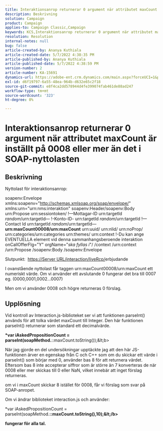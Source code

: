 ```yaml
---
title: Interaktionsanrop returnerar 0 argument när attributet maxCount är inställt på 0008 eller mer än det i SOAP-nyttolasten
description: Beskrivning
solution: Campaign
product: Campaign
applies-to: Campaign Classic,Campaign
keywords: KCS,Interaktionsanrop returnerar 0 argument när attributet maxCount är inställt på 0008 eller mer än det i SOAP-nyttolasten
resolution: Resolution
internal-notes: null
bug: false
article-created-by: Ananya Kuthiala
article-created-date: 5/7/2022 4:38:35 PM
article-published-by: Ananya Kuthiala
article-published-date: 5/7/2022 4:38:59 PM
version-number: 2
article-number: KA-15691
dynamics-url: https://adobe-ent.crm.dynamics.com/main.aspx?forceUCI=1&pagetype=entityrecord&etn=knowledgearticle&id=c131d121-24ce-ec11-a7b5-0022480a8e40
exl-id: d6f19797-6a55-48ea-964b-d632e65c2f18
source-git-commit: e8f4ca2dd578944d4fe399074fab461de88ad247
workflow-type: tm+mt
source-wordcount: '323'
ht-degree: 0%

---
```


# Interaktionsanrop returnerar 0 argument när attributet maxCount är inställt på 0008 eller mer än det i SOAP-nyttolasten

## Beskrivning


Nyttolast för interaktionsanrop:



soapenv:Envelope xmlns:soapenv=&quot;http://schemas.xmlsoap.org/soap/envelope/&quot; xmlns:urn=&quot;urn:nms:interaktion&quot; soapenv:Header/soapenv:Body urn:Propose urn:sessiontoken/ !—Mottagar-ID urn:targetId *random*/urn:targetId— !-Konto-ID- urn:targetId *random*/urn:targetId !—Contact Id urn:targetId *random*/urn:targetId—
<b>urn:maxCount00008/urn:maxCount</b>
urn:uuid/ urn:nlid/ urn:noProp/ urn:categories/urn:categories urn:themes/ urn:context !-Du kan ange EVENTUELLA element vid denna sammanhangsberoende interaktion onCallOfferFlg=&quot;Y&quot; orgName=&quot;*ska fyllas i*&quot;/ /context /urn:context /urn:Propose /soapenv:Body /soapenv:Envelope



Slutpunkt: 
[https://Server URL/interaction/liveRcp/](https://floridapowerandlight-mkt-stage3.campaign.adobe.com/interaction/liveRcp/nba "Följ länk")erbjudande



I ovanstående nyttolast får taggen urn:maxCount00008/urn:maxCount ett numeriskt värde. Om vi använder ett avslutande 0 fungerar det bra till 0007 eg. (0000,0001,0002...0007)



Men om vi använder 0008 och högre returneras 0 förslag.


## Upplösning


Vid kontroll av Interaction.js-biblioteket ser vi att funktionen parseInt() används för att tolka värdet maxCount till Integer. Den här funktionen parseInt() returnerar som standard ett decimalvärde.



<b>*var iAskedPropositionCount = parseInt(soapMethod.</b>::maxCount.toString());\&lt;b>



När jag gjorde en del undersökningar upptäckte jag att den här JS-funktionen ärver en egenskap från C och C++ som om du skickar ett värde i parseInt() som börjar med 0, använder bas 8 för att returnera värdet. Eftersom bas 8 inte accepterar siffror som är större än 7 konverteras de när 0008 eller mer skickas till 0 eller NaN, vilket innebär att inget förslag returneras.

om vi i maxCount skickar 8 istället för 0008, får vi förslag som svar på SOAP-anropet.



Om vi ändrar biblioteket interaction.js och använder:



</b>*var iAskedPropositionCount = parseInt(soapMethod.<b>::maxCount.toString(),10);\&lt;/b>



fungerar för alla tal.
